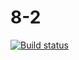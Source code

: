 # 8-2
[![Build status](https://ci.appveyor.com/api/projects/status/k34bdmukex30lm6t?svg=true)](https://ci.appveyor.com/project/Svetlana-Kutyeva1974/8-2)
